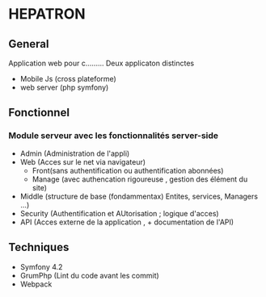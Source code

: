 # HEPATRON

## General
Application web pour c.........
Deux applicaton distinctes 
  - Mobile Js (cross plateforme)
  - web server (php symfony) 
## Fonctionnel
### Module serveur avec les fonctionnalités server-side
 - Admin (Administration de l'appli)
 - Web (Acces sur le net via navigateur)
    - Front(sans authentification ou authentification abonnées)
    - Manage (avec authencation rigoureuse , gestion des élément du site)
 - Middle (structure de base (fondammentax) Entites, services, Managers ...)
 - Security (Authentification et AUtorisation ; logique d'acces)
 - API (Acces externe de la application , + documentation de l'API)
 
## Techniques 
  - Symfony 4.2
  - GrumPhp  (Lint du code avant les commit)
  - Webpack
